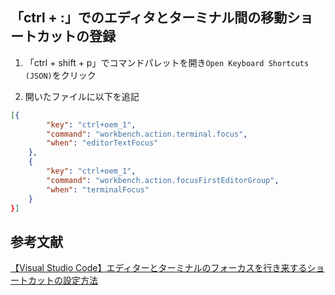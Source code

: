 ## 「ctrl + :」でのエディタとターミナル間の移動ショートカットの登録

1. 「ctrl + shift + p」でコマンドパレットを開き`Open Keyboard Shortcuts (JSON)`をクリック

1. 開いたファイルに以下を追記

```json
[{
        "key": "ctrl+oem_1",
        "command": "workbench.action.terminal.focus",
        "when": "editorTextFocus"
    },
    {
        "key": "ctrl+oem_1",
        "command": "workbench.action.focusFirstEditorGroup",
        "when": "terminalFocus"
    }
}]
```

## 参考文献
[【Visual Studio Code】エディターとターミナルのフォーカスを行き来するショートカットの設定方法](https://kamatalog.com/vscode-shortcut-focusmove/)